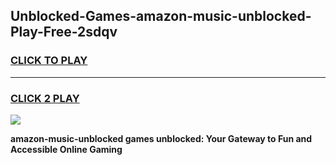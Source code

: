 
## Unblocked-Games-amazon-music-unblocked-Play-Free-2sdqv
<h3>
<a href="https://premium76.site?title=amazon-music-unblocked&ref=18A1">CLICK TO PLAY</a></h3>
<hr>

<h3>
<a href="https://premium76.site?title=amazon-music-unblocked&ref=18A1">CLICK 2 PLAY</a>
  
</h3>

<a href="https://premium76.site?title=amazon-music-unblocked&ref=18A1"><img src="https://clearcache.store/games.png"></a>


**amazon-music-unblocked games unblocked: Your Gateway to Fun and Accessible Online Gaming**

